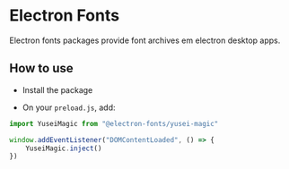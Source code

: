 # Electron Fonts

Electron fonts packages provide font archives em electron desktop apps.

## How to use

* Install the package

* On your `preload.js`, add:

```ts
import YuseiMagic from "@electron-fonts/yusei-magic"

window.addEventListener("DOMContentLoaded", () => {
    YuseiMagic.inject()
})
```